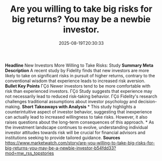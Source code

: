 ﻿---
title: "Are you willing to take big risks for big returns? You may be a newbie investor."
date: "2025-08-19T20:30:33"
category: "Markets"
summary: ""
slug: "are you willing to take big risks for big returns you may be"
source_urls:
  - "https://www.marketwatch.com/story/are-you-willing-to-take-big-risks-for-big-returns-you-may-be-a-newbie-investor-b54fdd33?mod=mw_rss_topstories"
seo:
  title: "Are you willing to take big risks for big returns? You may be a newbie investor. | Hash n Hedge"
  description: ""
  keywords: ["news", "markets", "brief"]
---
**Headline** New Investors More Willing to Take Risks: Study  **Summary Meta Description** A recent study by Fidelity finds that new investors are more likely to take on significant risks in pursuit of higher returns, contrary to the conventional wisdom that experience leads to increased risk aversion.  **Bullet Key Points**  ΓÇó Newer investors tend to be more comfortable with risk than experienced investors. ΓÇó Study suggests that experience may not necessarily lead to reduced risk-taking behavior. ΓÇó Fidelity's research challenges traditional assumptions about investor psychology and decision-making.  **Short Takeaways with Analysis**  * This study highlights a counterintuitive aspect of investor behavior, suggesting that inexperience can actually lead to increased willingness to take risks. However, it also raises questions about the long-term consequences of this approach. * As the investment landscape continues to evolve, understanding individual investor attitudes towards risk will be crucial for financial advisors and institutions seeking to provide tailored guidance.  **Sources** https://www.marketwatch.com/story/are-you-willing-to-take-big-risks-for-big-returns-you-may-be-a-newbie-investor-b54fdd33?mod=mw_rss_topstories 
